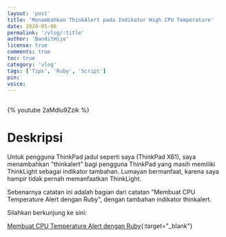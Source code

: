 ```yaml
---
layout: 'post'
title: 'Menambahkan ThinkAlert pada Indikator High CPU Temperature'
date: 2020-05-06
permalink: '/vlog/:title'
author: 'BanditHijo'
license: true
comments: true
toc: true
category: 'vlog'
tags: ['Tips', 'Ruby', 'Script']
pin:
voice:
---
```


<div style="margin-top:30px;"></div>

{% youtube 2aMdlu9Zzik %}

# Deskripsi

Untuk pengguna ThinkPad jadul seperti saya (ThinkPad X61), saya menambahkan "thinkalert" bagi pengguna ThinkPad yang masih memiliki ThinkLight sebagai indikator tambahan. Lumayan bermanfaat, karena saya hampir tidak pernah memanfaatkan ThinkLight.

Sebenarnya catatan ini adalah bagian dari catatan "Membuat CPU Temperature Alert dengan Ruby", dengan tambahan indikator thinkalert.

Silahkan berkunjung ke sini:

[Membuat CPU Temperature Alert dengan Ruby](https://bandithijo.github.io/blog/cpu-temperature-alert-with-ruby#thinkalert){:target="_blank"}
